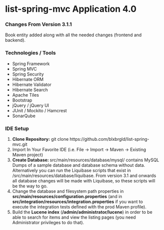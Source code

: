list-spring-mvc Application 4.0
===============================

### Changes From Version 3.1.1

Book entity added along with all the needed changes (frontend and backend).

### Technologies / Tools

<ul>
<li>Spring Framework</li>
<li>Spring MVC</li>
<li>Spring Security</li>
<li>Hibernate ORM</li>
<li>Hibernate Validator</li>
<li>Hibernate Search</li>
<li>Apache Tiles</li>
<li>Bootstrap</li>
<li>jQuery / jQuery UI</li>
<li>JUnit / Mockito / Hamcrest</li>
<li>SonarQube</li>
</ul>

### IDE Setup

<ol>
<li><strong>Clone Repository:</strong> git clone https://github.com/blxbrgld/list-spring-mvc.git</li>
<li>Import In Your Favorite IDE (i.e. File -> Import -> Maven -> Existing Maven project)</li>
<li><strong>Create Database: </strong>src/main/resources/database/mysql/ contains MySQL Dumps of a sample database and database schema without data. Alternatively you can run the Liquibase scripts that exist in /src/main/resources/database/liquibase. From version 3.1 and onwards all database changes will be made with Liquibase, so these scripts will be the way to go.</li>
<li>Change the database and filesystem path properties in <strong>src/main/resources/configuration.properties</strong> (and in <strong>src/integration/resources/integration.properties</strong> if you want to execute the integration tests defined with the prod Maven profile).</li>
<li>Build the <strong>Lucene index</strong> (<strong>/admin/administrator/lucene</strong>) in order to be able to search for items and view the listing pages (you need Administrator privileges to do that).</li>
</ol>
